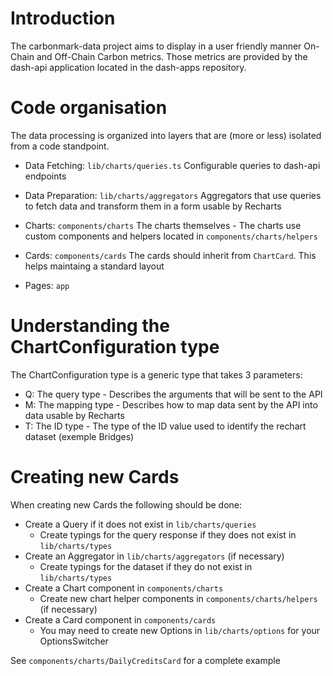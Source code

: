 # Introduction

The carbonmark-data project aims to display in a user friendly manner On-Chain and Off-Chain Carbon metrics.
Those metrics are provided by the dash-api application located in the dash-apps repository.

# Code organisation

The data processing is organized into layers that are (more or less) isolated from a code standpoint.

- Data Fetching: `lib/charts/queries.ts`
  Configurable queries to dash-api endpoints

- Data Preparation: `lib/charts/aggregators`
  Aggregators that use queries to fetch data and transform them in a form usable by Recharts

- Charts: `components/charts`
  The charts themselves - The charts use custom components and helpers located in `components/charts/helpers`

- Cards: `components/cards`
  The cards should inherit from `ChartCard`. This helps maintaing a standard layout

- Pages: `app`

# Understanding the ChartConfiguration type

The ChartConfiguration type is a generic type that takes 3 parameters:

- Q: The query type - Describes the arguments that will be sent to the API
- M: The mapping type - Describes how to map data sent by the API into data usable by Recharts
- T: The ID type - The type of the ID value used to identify the rechart dataset (exemple Bridges)

# Creating new Cards

When creating new Cards the following should be done:

- Create a Query if it does not exist in `lib/charts/queries`
  - Create typings for the query response if they does not exist in `lib/charts/types`
- Create an Aggregator in `lib/charts/aggregators` (if necessary)
  - Create typings for the dataset if they do not exist in `lib/charts/types`
- Create a Chart component in `components/charts`
  - Create new chart helper components in `components/charts/helpers` (if necessary)
- Create a Card component in `components/cards`
  - You may need to create new Options in `lib/charts/options` for your OptionsSwitcher

See `components/charts/DailyCreditsCard` for a complete example
